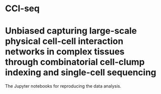# CCI-seq
# Unbiased capturing large-scale physical cell-cell interaction networks in complex tissues through combinatorial cell-clump indexing and single-cell sequencing

The Jupyter notebooks for reproducing the data analysis.
